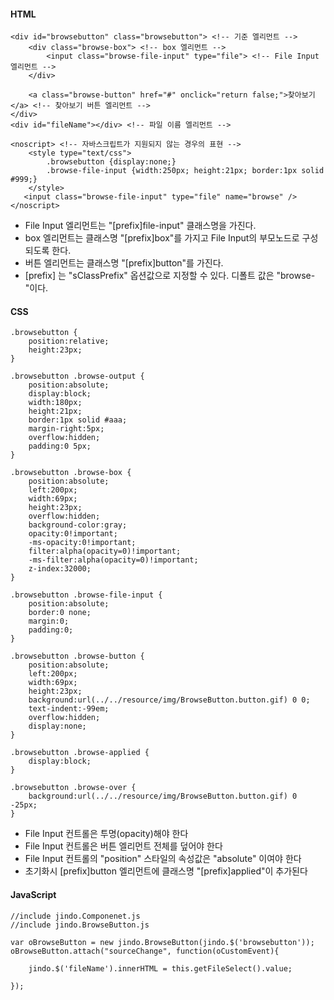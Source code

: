 #### HTML

	<div id="browsebutton" class="browsebutton"> <!-- 기준 엘리먼트 -->
	    <div class="browse-box"> <!-- box 엘리먼트 -->
	        <input class="browse-file-input" type="file"> <!-- File Input 엘리먼트 -->
	    </div>
	 
	    <a class="browse-button" href="#" onclick="return false;">찾아보기</a> <!-- 찾아보기 버튼 엘리먼트 -->
	</div>
	<div id="fileName"></div> <!-- 파일 이름 엘리먼트 -->
	 
	<noscript> <!-- 자바스크립트가 지원되지 않는 경우의 표현 -->
	    <style type="text/css">
	        .browsebutton {display:none;}
	        .browse-file-input {width:250px; height:21px; border:1px solid #999;}
	    </style>
	   <input class="browse-file-input" type="file" name="browse" />
	</noscript>
	
* File Input 엘리먼트는 "[prefix]file-input" 클래스명을 가진다.
* box 엘리먼트는 클래스명 "[prefix]box"를 가지고 File Input의 부모노드로 구성되도록 한다.
* 버튼 엘리먼트는 클래스명 "[prefix]button"를 가진다.
* [prefix] 는 "sClassPrefix" 옵션값으로 지정할 수 있다. 디폴트 값은 "browse-"이다.

#### CSS
	
	.browsebutton {
		position:relative;
		height:23px;
	}
	
	.browsebutton .browse-output {
		position:absolute;
		display:block;
		width:180px;
		height:21px;
		border:1px solid #aaa;
		margin-right:5px;
		overflow:hidden;
		padding:0 5px;
	}
	
	.browsebutton .browse-box {
		position:absolute;
		left:200px;
		width:69px;
		height:23px;
		overflow:hidden;
		background-color:gray;
		opacity:0!important;
		-ms-opacity:0!important;
		filter:alpha(opacity=0)!important;
		-ms-filter:alpha(opacity=0)!important;
		z-index:32000;
	}
	
	.browsebutton .browse-file-input {
		position:absolute;
		border:0 none;
		margin:0;
		padding:0;
	}
	
	.browsebutton .browse-button {
		position:absolute;
		left:200px;
		width:69px;
		height:23px;
		background:url(../../resource/img/BrowseButton.button.gif) 0 0;
		text-indent:-99em;
		overflow:hidden;
		display:none;
	}
	
	.browsebutton .browse-applied {
		display:block;
	}
	
	.browsebutton .browse-over {
		background:url(../../resource/img/BrowseButton.button.gif) 0 -25px;
	}
	
* File Input 컨트롤은 투명(opacity)해야 한다
* File Input 컨트롤은 버튼 엘리먼트 전체를 덮어야 한다
* File Input 컨트롤의 "position" 스타일의 속성값은 "absolute" 이여야 한다
* 초기화시 [prefix]button 엘리먼트에 클래스명 "[prefix]applied"이 추가된다

#### JavaScript

	//include jindo.Componenet.js
	//include jindo.BrowseButton.js
	 
	var oBrowseButton = new jindo.BrowseButton(jindo.$('browsebutton'));
	oBrowseButton.attach("sourceChange", function(oCustomEvent){
	 
	    jindo.$('fileName').innerHTML = this.getFileSelect().value;
	 
	});
